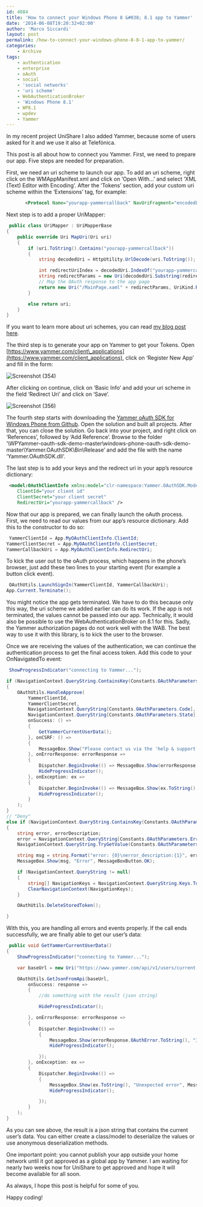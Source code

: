 ```yaml
---
id: 4084
title: 'How to connect your Windows Phone 8 &#038; 8.1 app to Yammer'
date: '2014-06-08T19:20:32+02:00'
author: 'Marco Siccardi'
layout: post
permalink: /how-to-connect-your-windows-phone-8-8-1-app-to-yammer/
categories:
    - Archive
tags:
    - authentication
    - enterprise
    - oAuth
    - social
    - 'social networks'
    - 'uri scheme'
    - WebAuthenticationBroker
    - 'Windows Phone 8.1'
    - WP8.1
    - wpdev
    - Yammer
---
```


In my recent project UniShare I also added Yammer, because some of users asked for it and we use it also at Telefónica.

This post is all about how to connect you Yammer. First, we need to prepare our app. Five steps are needed for preparation.

First, we need an uri scheme to launch our app. To add an uri scheme, right click on the WMAppManifest.xml and click on ‘Open With…’ and select ‘XML (Text) Editor with Encoding’. After the ‘Tokens’ section, add your custom uri scheme within the ‘Extensions’ tag, for example:

``` xml
       <Protocol Name="yourapp-yammercallback" NavUriFragment="encodedLaunchUri=%s" TaskID="_default" />
```
 
Next step is to add a proper UriMapper:
 
``` csharp
 public class UriMapper : UriMapperBase
{
    public override Uri MapUri(Uri uri)
    {
        if (uri.ToString().Contains("yourapp-yammercallback"))
        {
            string decodedUri = HttpUtility.UrlDecode(uri.ToString());

            int redirectUriIndex = decodedUri.IndexOf("yourapp-yammercallback");
            string redirectParams = new Uri(decodedUri.Substring(redirectUriIndex)).Query;
            // Map the OAuth response to the app page
            return new Uri("/MainPage.xaml" + redirectParams, UriKind.Relative);
        }

        else return uri;
    }
}
```
 
If you want to learn more about uri schemes, you can read [my blog post here](http://msicc.net/?p=3834).

The third step is to generate your app on Yammer to get your Tokens. Open [https://www.yammer.com/client\_applications](https://www.yammer.com/client_applications), click on ‘Register New App’ and fill in the form:

![Screenshot (354)](/assets/img/2014/06/Screenshot-354.png "Screenshot (354)")

After clicking on continue, click on ‘Basic Info’ and add your uri scheme in the field ‘Redirect Uri’ and click on ‘Save’.

![Screenshot (356)](/assets/img/2014/06/Screenshot-356.png "Screenshot (356)")

The fourth step starts with downloading the [Yammer oAuth SDK for Windows Phone from Github](https://github.com/yammer/windows-phone-oauth-sdk-demo/archive/master.zip). Open the solution and built all projects. After that, you can close the solution. Go back into your project, and right click on ‘References’, followed by ‘Add Reference’. Browse to the folder ‘\\WPYammer-oauth-sdk-demo-master\\windows-phone-oauth-sdk-demo-master\\Yammer.OAuthSDK\\Bin\\Release’ and add the file with the name ‘Yammer.OAuthSDK.dll’.

The last step is to add your keys and the redirect uri in your app’s resource dictionary:

``` xml
 <model:OAuthClientInfo xmlns:model="clr-namespace:Yammer.OAuthSDK.Model;assembly=Yammer.OAuthSDK" x:Key="MyOAuthClientInfo"
    ClientId="your client id" 
    ClientSecret="your client secret" 
    RedirectUri="yourapp-yammercallback" />
```
 
Now that our app is prepared, we can finally launch the oAuth process. First, we need to read our values from our app’s resource dictionary. Add this to the constructor to do so:

``` csharp
 YammerClientId = App.MyOAuthClientInfo.ClientId;
YammerClientSecret = App.MyOAuthClientInfo.ClientSecret;
YammerCallbackUri = App.MyOAuthClientInfo.RedirectUri;
```
 
To kick the user out to the oAuth process, which happens in the phone’s browser, just add these two lines to your starting event (for example a button click event).

``` csharp
 OAuthUtils.LaunchSignIn(YammerClientId, YammerCallbackUri);
App.Current.Terminate();
```
 
You might notice the app gets terminated. We have to do this because only this way, the uri scheme we added earlier can do its work. If the app is not terminated, the values cannot be passed into our app. Technically, it would also be possible to use the WebAuthenticationBroker on 8.1 for this. Sadly, the Yammer authorization pages do not work well with the WAB. The best way to use it with this library, is to kick the user to the browser.

Once we are receiving the values of the authentication, we can continue the authentication process to get the final access token. Add this code to your OnNavigatedTo event:

``` csharp
 ShowProgressIndicator("connecting to Yammer...");

if (NavigationContext.QueryString.ContainsKey(Constants.OAuthParameters.Code) && NavigationContext.QueryString.ContainsKey(Constants.OAuthParameters.State) && e.NavigationMode != NavigationMode.Back)
{
    OAuthUtils.HandleApprove(
        YammerClientId,
        YammerClientSecret,
        NavigationContext.QueryString[Constants.OAuthParameters.Code],
        NavigationContext.QueryString[Constants.OAuthParameters.State],
        onSuccess: () =>
        {
            GetYammerCurrentUserData();
        }, onCSRF: () =>
        {
            MessageBox.Show("Please contact us via the 'help & support' page.", "Invalid redirect", MessageBoxButton.OK);
        }, onErrorResponse: errorResponse =>
        {
            Dispatcher.BeginInvoke(() => MessageBox.Show(errorResponse.OAuthError.ToString(), "Invalid operation", MessageBoxButton.OK));
            HideProgressIndicator();
        }, onException: ex =>
        {
            Dispatcher.BeginInvoke(() => MessageBox.Show(ex.ToString(), "Unexpected error", MessageBoxButton.OK));
            HideProgressIndicator();
        }
    );
}
// "Deny"
else if (NavigationContext.QueryString.ContainsKey(Constants.OAuthParameters.Error) && e.NavigationMode != NavigationMode.Back)
{
    string error, errorDescription;
    error = NavigationContext.QueryString[Constants.OAuthParameters.Error];
    NavigationContext.QueryString.TryGetValue(Constants.OAuthParameters.ErrorDescription, out errorDescription);

    string msg = string.Format("error: {0}\nerror_description:{1}", error, errorDescription);
    MessageBox.Show(msg, "Error", MessageBoxButton.OK);

    if (NavigationContext.QueryString != null)
    {
        string[] NavigationKeys = NavigationContext.QueryString.Keys.ToArray();
        ClearNavigationContext(NavigationKeys);
    }

    OAuthUtils.DeleteStoredToken();

}
```
 
With this, you are handling all errors and events properly. If the call ends successfully, we are finally able to get our user’s data:

``` csharp
 public void GetYammerCurrentUserData()
{
    ShowProgressIndicator("connecting to Yammer...");

    var baseUrl = new Uri("https://www.yammer.com/api/v1/users/current.json", UriKind.Absolute);

    OAuthUtils.GetJsonFromApi(baseUrl,
        onSuccess: response =>
        {
            //do something with the result (json string)

            HideProgressIndicator();

        }, onErrorResponse: errorResponse =>
        {
            Dispatcher.BeginInvoke(() =>
            {
                MessageBox.Show(errorResponse.OAuthError.ToString(), "Invalid operation", MessageBoxButton.OK);
                HideProgressIndicator();

            });
        }, onException: ex =>
        {
            Dispatcher.BeginInvoke(() =>
            {
                MessageBox.Show(ex.ToString(), "Unexpected error", MessageBoxButton.OK);
                HideProgressIndicator();

            });
        }
    );
}
```
 
As you can see above, the result is a json string that contains the current user’s data. You can either create a class/model to deserialize the values or use anonymous deserialization methods.

One important point: you cannot publish your app outside your home network until it got approved as a global app by Yammer. I am waiting for nearly two weeks now for UniShare to get approved and hope it will become available for all soon.

As always, I hope this post is helpful for some of you.

Happy coding!